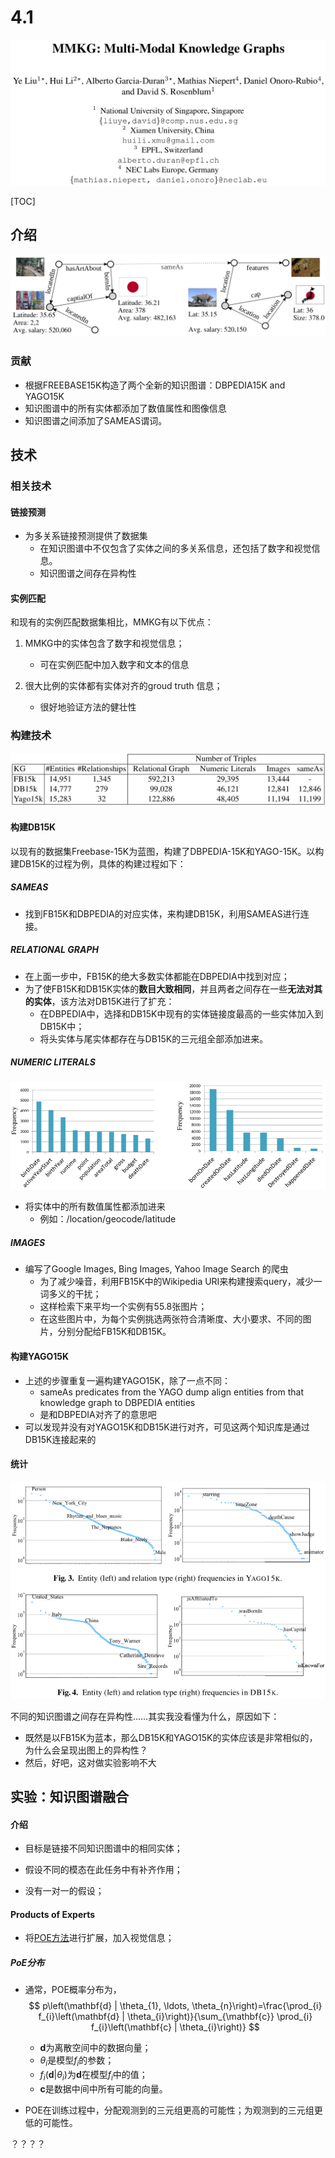 # 4.1

![image-20190517095914825](../assets/image-20190517095914825.png)

[TOC]

## 介绍

![Illustration of MMKG.](assets/image-20190521101102917.png)

### 贡献

*   根据FREEBASE15K构造了两个全新的知识图谱：DBPEDIA15K and YAGO15K
*   知识图谱中的所有实体都添加了数值属性和图像信息
*   知识图谱之间添加了SAMEAS谓词。

## 技术

### 相关技术

#### 链接预测

*   为多关系链接预测提供了数据集
    *   在知识图谱中不仅包含了实体之间的多关系信息，还包括了数字和视觉信息。
    *   知识图谱之间存在异构性

#### 实例匹配

和现有的实例匹配数据集相比，MMKG有以下优点：

1.  MMKG中的实体包含了数字和视觉信息；

    *   可在实例匹配中加入数字和文本的信息

2.  很大比例的实体都有实体对齐的groud truth 信息；

    *   很好地验证方法的健壮性

    

### 构建技术

![image-20190521102844375](assets/image-20190521102844375.png)

#### 构建DB15K

以现有的数据集Freebase-15K为蓝图，构建了DBPEDIA-15K和YAGO-15K。以构建DB15K的过程为例，具体的构建过程如下：

##### SAMEAS

*   找到FB15K和DBPEDIA的对应实体，来构建DB15K，利用SAMEAS进行连接。

##### RELATIONAL GRAPH

*   在上面一步中，FB15K的绝大多数实体都能在DBPEDIA中找到对应；
*   为了使FB15K和DB15K实体的**数目大致相同**，并且两者之间存在一些**无法对其的实体**，该方法对DB15K进行了扩充：
    *   在DBPEDIA中，选择和DB15K中现有的实体链接度最高的一些实体加入到DB15K中；
    *   将头实体与尾实体都存在与DB15K的三元组全部添加进来。

##### NUMERIC LITERALS

![Most common numerical relationships in DB15K (left) and YAGO15K (right).](assets/image-20190521100613382.png)

*   将实体中的所有数值属性都添加进来
    *   例如：/location/geocode/latitude

##### IMAGES

*   编写了Google Images, Bing Images, Yahoo Image Search 的爬虫
    *   为了减少噪音，利用FB15K中的Wikipedia URI来构建搜索query，减少一词多义的干扰；
    *   这样检索下来平均一个实例有55.8张图片；
    *   在这些图片中，为每个实例挑选两张符合清晰度、大小要求、不同的图片，分别分配给FB15K和DB15K。

#### 构建YAGO15K

*   上述的步骤重复一遍构建YAGO15K，除了一点不同：
    *   sameAs predicates from the YAGO dump align entities from that knowledge graph to DBPEDIA entities
    *   是和DBPEDIA对齐了的意思吧
*   可以发现并没有对YAGO15K和DB15K进行对齐，可见这两个知识库是通过DB15K连接起来的

#### 统计

![数据之间存在异构性](assets/image-20190521111103856.png)

不同的知识图谱之间存在异构性……其实我没看懂为什么，原因如下：

*   既然是以FB15K为蓝本，那么DB15K和YAGO15K的实体应该是非常相似的，为什么会呈现出图上的异构性？
*   然后，好吧，这对做实验影响不大

## 实验：知识图谱融合



#### 介绍

*   目标是链接不同知识图谱中的相同实体；

*   假设不同的模态在此任务中有补齐作用；
*   没有一对一的假设；

#### Products of Experts

*   将[POE方法](https://arxiv.org/abs/1709.04676)进行扩展，加入视觉信息；

##### PoE分布

*   通常，POE概率分布为，
    $$
    p\left(\mathbf{d} | \theta_{1}, \ldots, \theta_{n}\right)=\frac{\prod_{i} f_{i}\left(\mathbf{d} | \theta_{i}\right)}{\sum_{\mathbf{c}} \prod_{i} f_{i}\left(\mathbf{c} | \theta_{i}\right)}
    $$

    *   $\mathbf{d}$为离散空间中的数据向量；
    *   $\theta_{i}$是模型$f_{i}$的参数；
    *   $f_{i}\left(\mathbf{d} | \theta_{i}\right)$为$\mathbf{d}$在模型$f_i$中的值；
    *   $\mathbf{c}$是数据中间中所有可能的向量。

*   POE在训练过程中，分配观测到的三元组更高的可能性；为观测到的三元组更低的可能性。

？？？？